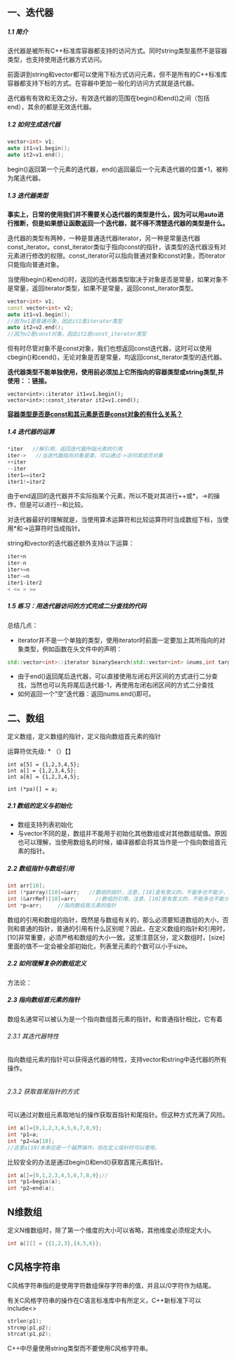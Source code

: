 ## 一、迭代器

##### 1.1 简介

迭代器是被所有C++标准库容器都支持的访问方式。同时string类型虽然不是容器类型，也支持使用迭代器方式访问。

前面讲到string和vector都可以使用下标方式访问元素，但不是所有的C++标准库容器都支持下标的方式。在容器中更加一般化的访问方式就是迭代器。

迭代器有有效和无效之分。有效迭代器的范围在begin()和end()之间（包括end），其余的都是无效迭代器。

##### 1.2 如何生成迭代器

```c++
vector<int> v1;
auto it1=v1.begin();
auto it2=v1.end();
```

begin()返回第一个元素的迭代器，end()返回最后一个元素迭代器的位置+1，被称为尾迭代器。

##### 1.3 迭代器类型

**事实上，日常的使用我们并不需要关心迭代器的类型是什么，因为可以用auto进行推断，但是如果想让函数返回一个迭代器，就不得不清楚迭代器的类型是什么。**

迭代器的类型有两种，一种是普通迭代器iterator，另一种是常量迭代器const_iterator。const_iterator类似于指向const的指针，该类型的迭代器没有对元素进行修改的权限。const_iterator可以指向普通对象和const对象，而iterator只能指向普通对象。

当使用begin()和end()时，返回的迭代器类型取决于对象是否是常量，如果对象不是常量，返回iterator类型，如果不是常量，返回const_iterator类型。

```c++
vector<int> v1;
const vector<int> v2;
auto it1=v1.begin();  
//因为v1是普通对象，因此it1是iterator类型
auto it2=v2.end();
//因为v2是const对象，因此it2是const_iterator类型
```

但有时尽管对象不是const对象，我们也想返回const迭代器，这时可以使用cbegin()和cend()，无论对象是否是常量，均返回const_iterator类型的迭代器。

**迭代器类型不能单独使用，使用前必须加上它所指向的容器类型或string类型,并使用：：链接。**

```
vector<int>::iterator it1=v1.begin();
vector<int>::const_iterator it2=v1.cend();
```

**<u>容器类型是否是const和其元素是否是const对象的有什么关系？</u>**

##### 1.4 迭代器的运算

```c++
*iter	//解引用，返回迭代器所指元素的引用
iter->   //当迭代器指向对象是类，可以通过->访问其成员对象
++iter
--iter
iter1==iter2
iter1!=iter2
```

由于end返回的迭代器并不实际指某个元素，所以不能对其进行++或*，->的操作，但是可以进行--和比较。

对迭代器最好的理解就是，当使用算术运算符和比较运算符时当成数组下标，当使用*和->运算符时当成指针。

string和vector的迭代器还额外支持以下运算：

```c++
iter+n
iter-n
iter+=n  
iter-=n
iter1-iter2
< <= > >=
```

##### 1.5 练习：用迭代器访问的方式完成二分查找的代码

总结几点：

- iterator并不是一个单独的类型，使用iterator时前面一定要加上其所指向的对象类型，例如函数在头文件中的声明：

```c++
std::vector<int>::iterator binarySearch(std::vector<int> &nums,int target);
```

- 由于end()返回尾后迭代器，可以直接使用左闭右开区间的方式进行二分查找，当然也可以先将尾后迭代器-1，再使用左闭右闭区间的方式二分查找
- 如何返回一个“空”迭代器：返回nums.end()即可。

## 二、数组

定义数组，定义数组的指针，定义指向数组首元素的指针

运算符优先级: * （）【】

```
int a[5] = {1,2,3,4,5};
int a[] = {1,2,3,4,5};
int a[6] = {1,2,3,4,5};

int (*pa)[] = a;

```



##### 2.1 数组的定义与初始化

- 数组支持列表初始化
- 与vector不同的是，数组并不能用于初始化其他数组或对其他数组赋值。原因也可以理解，当使用数组名的时候，编译器都会将其当作是一个指向数组首元素的指针。

##### 2.2 数组指针与数组引用

```C++
int arr[10];
int (*parray)[10]=&arr;   //数组的指针，注意，[10]是有意义的，不能多也不能少，必须跟数组的大小一致。
int (&arrRef)[10]=arr;		//数组的引用，注意，[10]是有意义的，不能多也不能少，必须跟数组的大小一致。
int *p=arr;		//指向数组首元素的指针
```

数组的引用和数组的指针，既然是与数组有关的，那么必须要知道数组的大小，否则和普通的指针，普通的引用有什么区别呢？因此，在定义数组的指针和引用时，[10]非常重要，必须严格和数组的大小一致。这里注意区分，定义数组时，[size]里面的值不一定会被全部初始化，列表里元素的个数可以小于size。

##### 2.2 如何理解复杂的数组定义

方法论：

##### 2.3 指向数组首元素的指针

数组名通常可以被认为是一个指向数组首元素的指针。和普通指针相比，它有着

###### 2.3.1 其迭代器特性

指向数组元素的指针可以获得迭代器的特性，支持vector和string中迭代器的所有操作。

```c++

```

###### 2.3.2 获取首尾指针的方式

可以通过对数组元素取地址的操作获取首指针和尾指针。但这种方式充满了风险。

```c++
int a[]={0,1,2,3,4,5,6,7,8,9};
int *p1=a;
int *p2=&a[10];
//这里a[10]本来应是一个越界操作，但在定义指针时可以使用。
```

比较安全的办法是通过begin()和end()获取首尾元素指针。

```c++
int a[]={0,1,2,3,4,5,6,7,8,9};//
int *p1=begin(a);
int *p2=end(a);
```

## N维数组

定义N维数组时，除了第一个维度的大小可以省略，其他维度必须规定大小。

```c++
int a[][] = {{1,2,3},{4,5,6}};

```



## C风格字符串

C风格字符串指的是使用字符数组保存字符串的值，并且以/0字符作为结尾。

有关C风格字符串的操作在C语言标准库中有所定义，C++新标准下可以include<>

```c++
strlen(p1);
strcmp(p1,p2);
strcat(p1,p2);

```

C++中尽量使用string类型而不要使用C风格字符串。